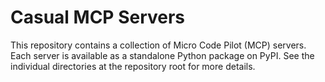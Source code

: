 # Casual MCP Servers

This repository contains a collection of Micro Code Pilot (MCP) servers. Each server is available as a standalone Python package on PyPI. See the individual directories at the repository root for more details.
